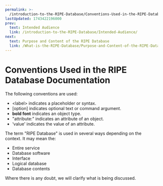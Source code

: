 ```yaml
---
permalink: >-
  /introduction-to-the-RIPE-Database/Conventions-Used-in-the-RIPE-Database-Documentation
lastUpdated: 1743422196000
prev:
  text: Intended Audience
  link: /introduction-to-the-RIPE-Database/Intended-Audience/
next:
  text: Purpose and Content of the RIPE Database
  link: /What-is-the-RIPE-Database/Purpose-and-Content-of-the-RIPE-Database/
---
```


# Conventions Used in the RIPE Database Documentation

The following conventions are used:

* &lt;label&gt; indicates a placeholder or syntax.
* [option] indicates optional text or command argument.
* **bold font** indicates an object type.
* "attribute:" indicates an attribute of an object.
* ‘value' indicates the value of an attribute.

The term "RIPE Database" is used in several ways depending on the context. It may mean the:

* Entire service
* Database software
* Interface
* Logical database
* Database contents

Where there is any doubt, we will clarify what is being discussed.
